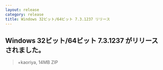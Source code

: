 ```yaml
---
layout: release
category: release
title: Windows 32ビット/64ビット 7.3.1237 リリース
---
```

## Windows 32ビット/64ビット 7.3.1237 がリリースされました。

> +kaoriya, 14MB ZIP
